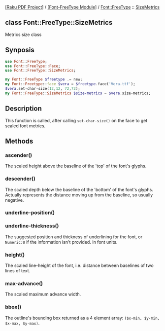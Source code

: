 [[Raku PDF Project]](https://pdf-raku.github.io)
 / [[Font-FreeType Module]](https://pdf-raku.github.io/Font-FreeType-raku)
 / [Font::FreeType](https://pdf-raku.github.io/Font-FreeType-raku/Font/FreeType)
 :: [SizeMetrics](https://pdf-raku.github.io/Font-FreeType-raku/Font/FreeType/SizeMetrics)

class Font::FreeType::SizeMetrics
---------------------------------

Metrics size class

Synposis
--------

```raku
use Font::FreeType;
use Font::FreeType::Face;
use Font::FreeType::SizeMetrics;

my Font::FreeType $freetype .= new;
my Font::Freetype::face $vera = $freetype.face('Vera.ttf');
$vera.set-char-size(12,12, 72,72);
my Font::FreeType::SizeMetrics $size-metrics = $vera.size-metrics;
```

Description
-----------

This function is called, after calling `set-char-size()` on the face to get scaled font metrics.

Methods
-------

### ascender()

The scaled height above the baseline of the 'top' of the font's glyphs.

### descender()

The scaled depth below the baseline of the 'bottom' of the font's glyphs. Actually represents the distance moving up from the baseline, so usually negative.

### underline-position()

### underline-thickness()

The suggested position and thickness of underlining for the font, or `Numeric:U` if the information isn't provided. In font units.

### height()

The scaled line-height of the font, i.e. distance between baselines of two lines of text.

### max-advance()

The scaled maximum advance width.

### bbox()

The outline's bounding box returned as a 4 element array: `($x-min, $y-min, $x-max, $y-max)`.

